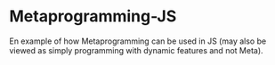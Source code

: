 # Metaprogramming-JS
En example of how Metaprogramming can be used in JS (may also be viewed as simply programming with dynamic features and not Meta).
